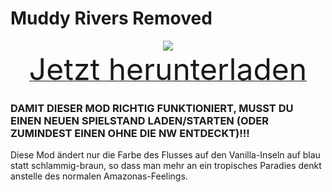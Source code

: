 # Muddy Rivers Removed

<div align=center><img src="_media/Anno1800/mod_banners/muddyrivers/banner.png"/></div>

<div align=center><a href="https://github.com/Taludas/NewWorldExpanded/releases/latest/download/MuddyRiversRemoved.zip"> <font size="40">Jetzt herunterladen</font></a></div>

### DAMIT DIESER MOD RICHTIG FUNKTIONIERT, MUSST DU EINEN NEUEN SPIELSTAND LADEN/STARTEN (ODER ZUMINDEST EINEN OHNE DIE NW ENTDECKT)!!!

Diese Mod ändert nur die Farbe des Flusses auf den Vanilla-Inseln auf blau statt schlammig-braun, so dass man mehr an ein tropisches Paradies denkt anstelle des normalen Amazonas-Feelings.